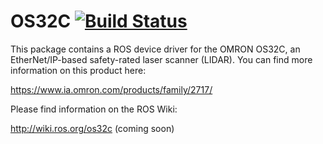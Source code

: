OS32C [![Build Status](https://travis-ci.org/mikepurvis/os32c.svg)](https://travis-ci.org/mikepurvis/os32c)
=====

This package contains a ROS device driver for the OMRON OS32C, an EtherNet/IP-based
safety-rated laser scanner (LIDAR). You can find more information on this product
here:

https://www.ia.omron.com/products/family/2717/

Please find information on the ROS Wiki:

http://wiki.ros.org/os32c (coming soon)
